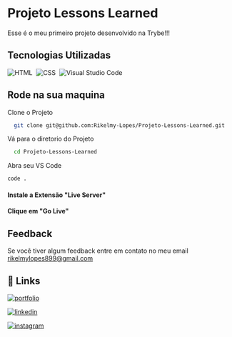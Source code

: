 # Projeto Lessons Learned

Esse é o meu primeiro projeto desenvolvido na Trybe!!!

## Tecnologias Utilizadas

![HTML](https://img.shields.io/badge/-HTML-05122A?style=flat&logo=HTML5)&nbsp;
![CSS](https://img.shields.io/badge/-CSS-05122A?style=flat&logo=CSS3&logoColor=1572B6)&nbsp;
![Visual Studio Code](https://img.shields.io/badge/-Visual%20Studio%20Code-05122A?style=flat&logo=visual-studio-code&logoColor=007ACC)&nbsp;

## Rode na sua maquina

Clone o Projeto

```bash
  git clone git@github.com:Rikelmy-Lopes/Projeto-Lessons-Learned.git
```

Vá para o diretorio do Projeto

```bash
  cd Projeto-Lessons-Learned
```

Abra seu VS Code

```bash
code .
```

#### Instale a Extensão "Live Server"

#### Clique em "Go Live"

## Feedback

Se você tiver algum feedback entre em contato no meu email rikelmylopes899@gmail.com

## 🔗 Links

[![portfolio](https://img.shields.io/badge/my_portfolio-000?style=for-the-badge&logo=ko-fi&logoColor=white)](https://rikelmy-lopes.github.io/)

[![linkedin](https://img.shields.io/badge/linkedin-0A66C2?style=for-the-badge&logo=linkedin&logoColor=white)](https://www.linkedin.com/in/rikelmy-lopes-0a3b38238/)

[![instagram](https://img.shields.io/badge/instagram-FF0000?style=for-the-badge&logo=instagram&logoColor=white)](https://www.instagram.com/rikelmy_lopes18/)
